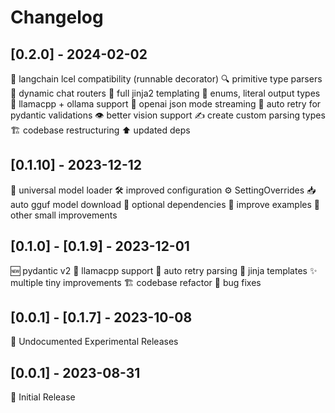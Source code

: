 # Changelog

## [0.2.0] - 2024-02-02

🔗 langchain lcel compatibility (runnable decorator)
🔍 primitive type parsers
🔄 dynamic chat routers
📄 full jinja2 templating
🚦 enums, literal output types
🦙 llamacpp + ollama support
📡 openai json mode streaming
🔁 auto retry for pydantic validations
👁️ better vision support
✍️ create custom parsing types
🏗️ codebase restructuring
⬆️ updated deps

## [0.1.10] - 2023-12-12

🔄 universal model loader
🛠 improved configuration
⚙️ SettingOverrides
📥 auto gguf model download
🔗 optional dependencies
🌟 improve examples
🔧 other small improvements

## [0.1.0] - [0.1.9] - 2023-12-01

🆕 pydantic v2
🦙 llamacpp support
🔁 auto retry parsing
📄 jinja templates
✨ multiple tiny improvements
🏗️ codebase refactor
🐛 bug fixes

## [0.0.1] - [0.1.7] - 2023-10-08

🧪 Undocumented Experimental Releases

## [0.0.1] - 2023-08-31

🎉 Initial Release
